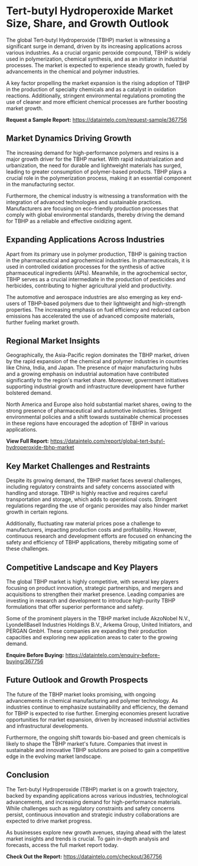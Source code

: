 # Tert-butyl Hydroperoxide Market Size, Share, and Growth Outlook

The global Tert-butyl Hydroperoxide (TBHP) market is witnessing a significant surge in demand, driven by its increasing applications across various industries. As a crucial organic peroxide compound, TBHP is widely used in polymerization, chemical synthesis, and as an initiator in industrial processes. The market is expected to experience steady growth, fueled by advancements in the chemical and polymer industries.

A key factor propelling the market expansion is the rising adoption of TBHP in the production of specialty chemicals and as a catalyst in oxidation reactions. Additionally, stringent environmental regulations promoting the use of cleaner and more efficient chemical processes are further boosting market growth.

**Request a Sample Report:** https://dataintelo.com/request-sample/367756

## Market Dynamics Driving Growth

The increasing demand for high-performance polymers and resins is a major growth driver for the TBHP market. With rapid industrialization and urbanization, the need for durable and lightweight materials has surged, leading to greater consumption of polymer-based products. TBHP plays a crucial role in the polymerization process, making it an essential component in the manufacturing sector.

Furthermore, the chemical industry is witnessing a transformation with the integration of advanced technologies and sustainable practices. Manufacturers are focusing on eco-friendly production processes that comply with global environmental standards, thereby driving the demand for TBHP as a reliable and effective oxidizing agent.

## Expanding Applications Across Industries

Apart from its primary use in polymer production, TBHP is gaining traction in the pharmaceutical and agrochemical industries. In pharmaceuticals, it is used in controlled oxidation processes for the synthesis of active pharmaceutical ingredients (APIs). Meanwhile, in the agrochemical sector, TBHP serves as a crucial intermediate in the production of pesticides and herbicides, contributing to higher agricultural yield and productivity.

The automotive and aerospace industries are also emerging as key end-users of TBHP-based polymers due to their lightweight and high-strength properties. The increasing emphasis on fuel efficiency and reduced carbon emissions has accelerated the use of advanced composite materials, further fueling market growth.

## Regional Market Insights

Geographically, the Asia-Pacific region dominates the TBHP market, driven by the rapid expansion of the chemical and polymer industries in countries like China, India, and Japan. The presence of major manufacturing hubs and a growing emphasis on industrial automation have contributed significantly to the region's market share. Moreover, government initiatives supporting industrial growth and infrastructure development have further bolstered demand.

North America and Europe also hold substantial market shares, owing to the strong presence of pharmaceutical and automotive industries. Stringent environmental policies and a shift towards sustainable chemical processes in these regions have encouraged the adoption of TBHP in various applications.

**View Full Report:** https://dataintelo.com/report/global-tert-butyl-hydroperoxide-tbhp-market

## Key Market Challenges and Restraints

Despite its growing demand, the TBHP market faces several challenges, including regulatory constraints and safety concerns associated with handling and storage. TBHP is highly reactive and requires careful transportation and storage, which adds to operational costs. Stringent regulations regarding the use of organic peroxides may also hinder market growth in certain regions.

Additionally, fluctuating raw material prices pose a challenge to manufacturers, impacting production costs and profitability. However, continuous research and development efforts are focused on enhancing the safety and efficiency of TBHP applications, thereby mitigating some of these challenges.

## Competitive Landscape and Key Players

The global TBHP market is highly competitive, with several key players focusing on product innovation, strategic partnerships, and mergers and acquisitions to strengthen their market presence. Leading companies are investing in research and development to introduce high-purity TBHP formulations that offer superior performance and safety.

Some of the prominent players in the TBHP market include AkzoNobel N.V., LyondellBasell Industries Holdings B.V., Arkema Group, United Initiators, and PERGAN GmbH. These companies are expanding their production capacities and exploring new application areas to cater to the growing demand.

**Enquire Before Buying:** https://dataintelo.com/enquiry-before-buying/367756

## Future Outlook and Growth Prospects

The future of the TBHP market looks promising, with ongoing advancements in chemical manufacturing and polymer technology. As industries continue to emphasize sustainability and efficiency, the demand for TBHP is expected to rise further. Emerging economies present lucrative opportunities for market expansion, driven by increased industrial activities and infrastructural developments.

Furthermore, the ongoing shift towards bio-based and green chemicals is likely to shape the TBHP market's future. Companies that invest in sustainable and innovative TBHP solutions are poised to gain a competitive edge in the evolving market landscape.

## Conclusion

The Tert-butyl Hydroperoxide (TBHP) market is on a growth trajectory, backed by expanding applications across various industries, technological advancements, and increasing demand for high-performance materials. While challenges such as regulatory constraints and safety concerns persist, continuous innovation and strategic industry collaborations are expected to drive market progress.

As businesses explore new growth avenues, staying ahead with the latest market insights and trends is crucial. To gain in-depth analysis and forecasts, access the full market report today.

**Check Out the Report:** https://dataintelo.com/checkout/367756
